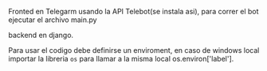 Fronted en Telegarm usando la API Telebot(se instala asi), para correr el bot ejecutar el archivo main.py

backend en django.

Para usar el codigo debe definirse un enviroment, en caso de windows local importar la libreria `os` para llamar a la misma local os.environ['label'].